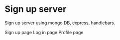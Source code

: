 # Sign up server

Sign up server using mongo DB, express, handlebars. 

Sign up page
Log in page
Profile page


